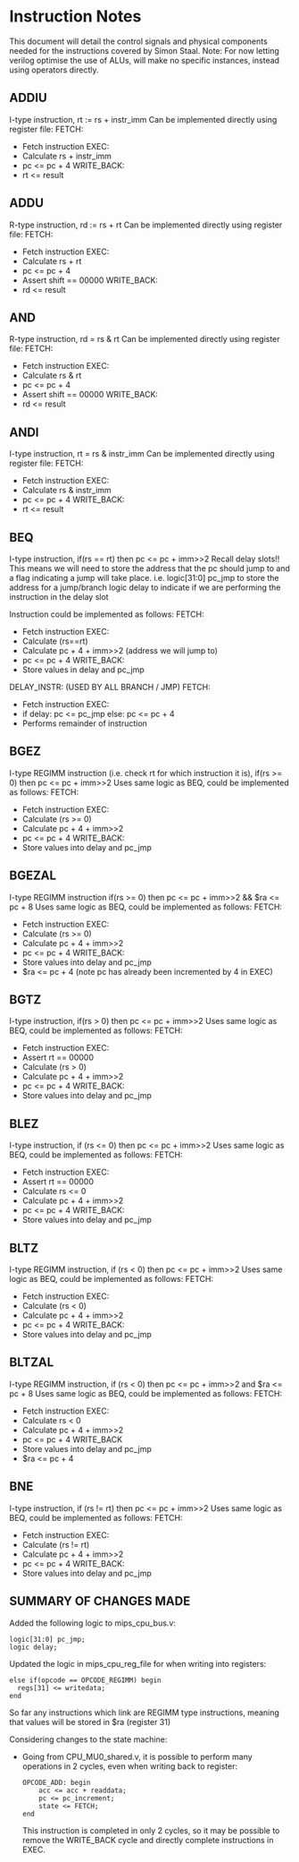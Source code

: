 Instruction Notes
=================
This document will detail the control signals and physical components needed for the instructions covered by Simon Staal.
Note: For now letting verilog optimise the use of ALUs, will make no specific
instances, instead using operators directly.

ADDIU
-----
I-type instruction, rt := rs + instr_imm
Can be implemented directly using register file:
FETCH:
- Fetch instruction
EXEC:
- Calculate rs + instr_imm
- pc <= pc + 4
WRITE_BACK:
- rt <= result

ADDU
----
R-type instruction, rd := rs + rt
Can be implemented directly using register file:
FETCH:
- Fetch instruction
EXEC:
- Calculate rs + rt
- pc <= pc + 4
- Assert shift == 00000
WRITE_BACK:
- rd <= result

AND
---
R-type instruction, rd = rs & rt
Can be implemented directly using register file:
FETCH:
- Fetch instruction
EXEC:
- Calculate rs & rt
- pc <= pc + 4
- Assert shift == 00000
WRITE_BACK:
- rd <= result

ANDI
----
I-type instruction, rt = rs & instr_imm
Can be implemented directly using register file:
FETCH:
- Fetch instruction
EXEC:
- Calculate rs & instr_imm
- pc <= pc + 4
WRITE_BACK:
- rt <= result

BEQ
---
I-type instruction, if(rs == rt) then pc <= pc + imm>>2
Recall delay slots!! This means we will need to store the address that the pc
should jump to and a flag indicating a jump will take place.
i.e.
logic[31:0] pc_jmp to store the address for a jump/branch
logic delay to indicate if we are performing the instruction in the delay slot

Instruction could be implemented as follows:
FETCH:
- Fetch instruction
EXEC:
- Calculate (rs==rt)
- Calculate pc + 4 + imm>>2 (address we will jump to)
- pc <= pc + 4
WRITE_BACK:
- Store values in delay and pc_jmp

DELAY_INSTR: (USED BY ALL BRANCH / JMP)
FETCH:
- Fetch instruction
EXEC:
- if delay: pc <= pc_jmp else: pc <= pc + 4
- Performs remainder of instruction

BGEZ
----
I-type REGIMM instruction (i.e. check rt for which instruction it is),
if(rs >= 0) then pc <= pc + imm>>2
Uses same logic as BEQ, could be implemented as follows:
FETCH:
- Fetch instruction
EXEC:
- Calculate (rs >= 0)
- Calculate pc + 4 + imm>>2
- pc <= pc + 4
WRITE_BACK:
- Store values into delay and pc_jmp


BGEZAL
------
I-type REGIMM instruction
if(rs >= 0) then pc <= pc + imm>>2 && $ra <= pc + 8
Uses same logic as BEQ, could be implemented as follows:
FETCH:
- Fetch instruction
EXEC:
- Calculate (rs >= 0)
- Calculate pc + 4 + imm>>2
- pc <= pc + 4
WRITE_BACK:
- Store values into delay and pc_jmp
- $ra <= pc + 4 (note pc has already been incremented by 4 in EXEC)

BGTZ
----
I-type instruction, if(rs > 0) then pc <= pc + imm>>2
Uses same logic as BEQ, could be implemented as follows:
FETCH:
- Fetch instruction
EXEC:
- Assert rt == 00000
- Calculate (rs > 0)
- Calculate pc + 4 + imm>>2
- pc <= pc + 4
WRITE_BACK:
- Store values into delay and pc_jmp

BLEZ
----
I-type instruction, if (rs <= 0) then pc <= pc + imm>>2
Uses same logic as BEQ, could be implemented as follows:
FETCH:
- Fetch instruction
EXEC:
- Assert rt == 00000
- Calculate rs <= 0
- Calculate pc + 4 + imm>>2
- pc <= pc + 4
WRITE_BACK:
- Store values into delay and pc_jmp

BLTZ
----
I-type REGIMM instruction, if (rs < 0) then pc <= pc + imm>>2
Uses same logic as BEQ, could be implemented as follows:
FETCH:
- Fetch instruction
EXEC:
- Calculate (rs < 0)
- Calculate pc + 4 + imm>>2
- pc <= pc + 4
WRITE_BACK:
- Store values into delay and pc_jmp

BLTZAL
------
I-type REGIMM instruction, if (rs < 0) then pc <= pc + imm>>2 and $ra <= pc + 8
Uses same logic as BEQ, could be implemented as follows:
FETCH:
- Fetch instruction
EXEC:
- Calculate rs < 0
- Calculate pc + 4 + imm>>2
- pc <= pc + 4
WRITE_BACK
- Store values into delay and pc_jmp
- $ra <= pc + 4

BNE
---
I-type instruction, if (rs != rt) then pc <= pc + imm>>2
Uses same logic as BEQ, could be implemented as follows:
FETCH:
- Fetch instruction
EXEC:
- Calculate (rs != rt)
- Calculate pc + 4 + imm>>2
- pc <= pc + 4
WRITE_BACK:
- Store values into delay and pc_jmp

SUMMARY OF CHANGES MADE
-----------------------
Added the following logic to mips_cpu_bus.v:
```
logic[31:0] pc_jmp;
logic delay;
```
Updated the logic in mips_cpu_reg_file for when writing into registers:
```
else if(opcode == OPCODE_REGIMM) begin
  regs[31] <= writedata;
end
```
So far any instructions which link are REGIMM type instructions, meaning that
values will be stored in $ra (register 31)

Considering changes to the state machine:
- Going from CPU_MU0_shared.v, it is possible to perform many operations in 2 cycles,
  even when writing back to register:
  ```
  OPCODE_ADD: begin
      acc <= acc + readdata;
      pc <= pc_increment;
      state <= FETCH;
  end
  ```
  This instruction is completed in only 2 cycles, so it may be possible to remove the
  WRITE_BACK cycle and directly complete instructions in EXEC.
